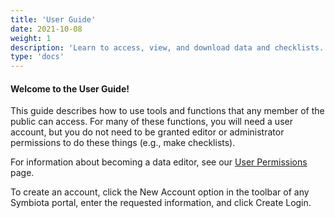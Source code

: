 ```yaml
---
title: 'User Guide'
date: 2021-10-08
weight: 1
description: 'Learn to access, view, and download data and checklists.'
type: 'docs'
---
```


#### Welcome to the User Guide!

This guide describes how to use tools and functions that any member of the public can access. For many of these functions, you will need a user account, but you do not need to be granted editor or administrator permissions to do these things (e.g., make checklists).

For information about becoming a data editor, see our [User Permissions](/docs/User_Guide/user_permissions/) page.

To create an account, click the New Account option in the toolbar of any Symbiota portal, enter the requested information, and click Create Login.
